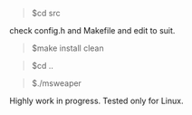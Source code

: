 > $cd src

check config.h and Makefile and edit to suit.

> $make install clean

> $cd ..

> $./msweaper



Highly work in progress. Tested only for Linux.
